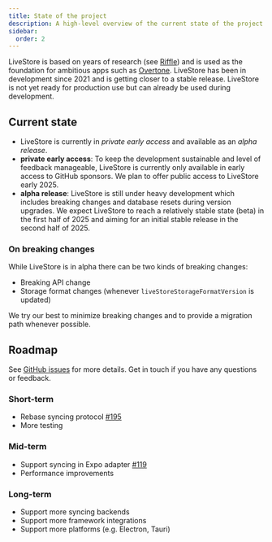 ```yaml
---
title: State of the project
description: A high-level overview of the current state of the project.
sidebar:
  order: 2
---
```


LiveStore is based on years of research (see [Riffle](https://riffle.systems/essays/prelude/)) and is used as the foundation for ambitious apps such as [Overtone](https://overtone.pro). LiveStore has been in development since 2021 and is getting closer to a stable release. LiveStore is not yet ready for production use but can already be used during development.

## Current state

- LiveStore is currently in *private early access* and available as an *alpha release*.
- **private early access**: To keep the development sustainable and level of feedback manageable, LiveStore is currently only available in early access to GitHub sponsors. We plan to offer public access to LiveStore early 2025.
- **alpha release**: LiveStore is still under heavy development which includes breaking changes and database resets during version upgrades. We expect LiveStore to reach a relatively stable state (beta) in the first half of 2025 and aiming for an initial stable release in the second half of 2025.

### On breaking changes

While LiveStore is in alpha there can be two kinds of breaking changes:

- Breaking API change
- Storage format changes (whenever `liveStoreStorageFormatVersion` is updated)

We try our best to minimize breaking changes and to provide a migration path whenever possible.

## Roadmap

See [GitHub issues](https://github.com/livestorejs/livestore/issues) for more details. Get in touch if you have any questions or feedback.

### Short-term

- Rebase syncing protocol [#195](https://github.com/livestorejs/livestore/issues/195)
- More testing

### Mid-term

- Support syncing in Expo adapter [#119](https://github.com/livestorejs/livestore/issues/119)
- Performance improvements

### Long-term

- Support more syncing backends
- Support more framework integrations
- Support more platforms (e.g. Electron, Tauri)
